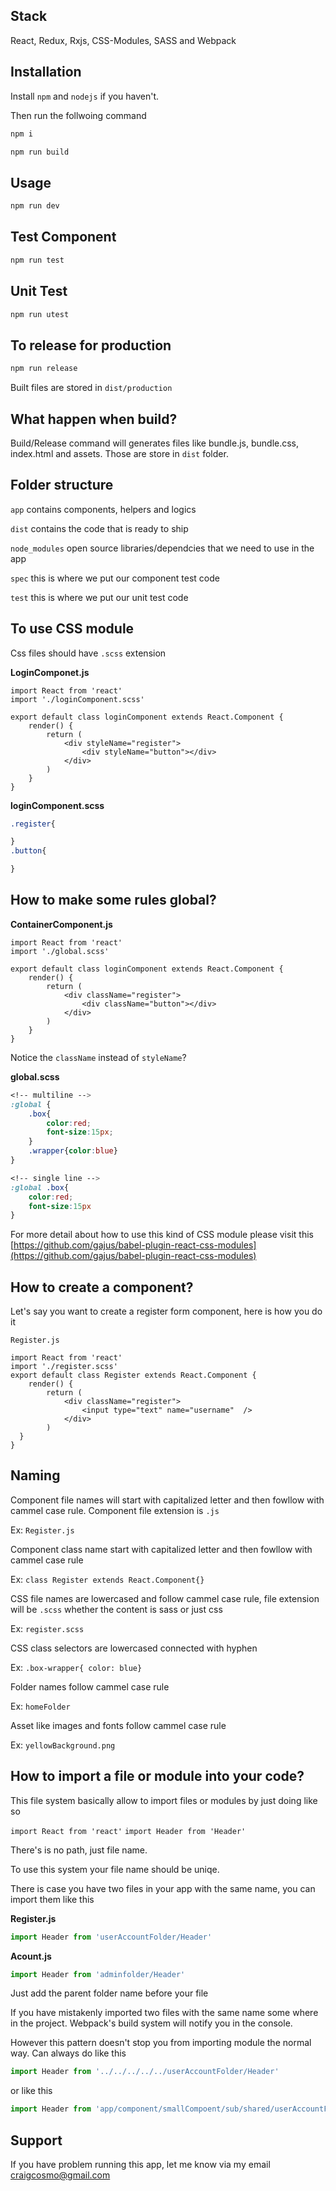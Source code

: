 ## Stack

React, Redux, Rxjs, CSS-Modules, SASS and Webpack

## Installation

Install `npm` and `nodejs` if you haven't.

Then run the follwoing command

```sh
npm i
```

```sh
npm run build
```

## Usage

```sh
npm run dev
```

## Test Component

```sh
npm run test
```

## Unit Test

```sh
npm run utest
```

## To release for production

```sh
npm run release
```

Built files are stored in `dist/production`

## What happen when build?

Build/Release command will generates files like bundle.js, bundle.css, index.html and assets. Those are store in `dist` folder.

## Folder structure 


`app` contains components, helpers and logics

`dist` contains the code that is ready to ship

`node_modules` open source libraries/dependcies that we need to use in the app

`spec` this is where we put our component test code

`test` this is where we put our unit test code

## To use CSS module

Css files should have `.scss` extension

**LoginComponet.js**
```
import React from 'react'
import './loginComponent.scss'

export default class loginComponent extends React.Component {
	render() {
		return (
			<div styleName="register">
				<div styleName="button"></div>
			</div>
		)
	}
}
```

**loginComponent.scss**

```scss
.register{

}
.button{

}
```

## How to make some rules global?

**ContainerComponent.js**

```
import React from 'react'
import './global.scss'

export default class loginComponent extends React.Component {
	render() {
		return (
			<div className="register">
				<div className="button"></div>
			</div>
		)
	}
}
```

Notice the `className` instead of `styleName`?

**global.scss**

```scss
<!-- multiline -->
:global { 
	.box{
		color:red;
		font-size:15px;
	}
	.wrapper{color:blue}
}
```

```scss
<!-- single line -->
:global .box{
	color:red;
	font-size:15px
}
```

For more detail about how to use this kind of CSS module please visit this [https://github.com/gajus/babel-plugin-react-css-modules](https://github.com/gajus/babel-plugin-react-css-modules)

## How to create a component?

Let's say you want to create a register form component, here is how you do it

`Register.js`

```
import React from 'react'
import './register.scss'
export default class Register extends React.Component {
	render() {
		return (
			<div className="register">
				<input type="text" name="username"  />
			</div>
		)
  }
}
```


## Naming

Component file names will start with capitalized letter and then fowllow with cammel case rule. Component file extension is `.js`

Ex: `Register.js`

Component class name start with capitalized letter and then fowllow with cammel case rule

Ex: `class Register extends React.Component{}`

CSS file names are lowercased and follow cammel case rule, file extension will be `.scss` whether the content is sass or just css

Ex: `register.scss`

CSS class selectors are lowercased connected with hyphen 

Ex: `.box-wrapper{ color: blue}`

Folder names follow cammel case rule

Ex: `homeFolder`

Asset like images and fonts follow cammel case rule

Ex: `yellowBackground.png`

## How to import a file or module into your code?

This file system basically allow to import files or modules by just doing like so

`import React from 'react'`
`import Header from 'Header'`

There's is no path, just file name. 

To use this system your file name should be uniqe.

There is case you have two files in your app with the same name, you can import them like this

**Register.js**

```js
import Header from 'userAccountFolder/Header'
```

**Acount.js**

```js
import Header from 'adminfolder/Header'
```

Just add the parent folder name before your file 

If you have mistakenly imported two files with the same name some where in the project. Webpack's build system will notify you in the console.

However this pattern doesn't stop you from importing module the normal way. Can always do like this

```js
import Header from '../../../../../userAccountFolder/Header'
```

or like this

```js
import Header from 'app/component/smallCompoent/sub/shared/userAccountFolder/Header'
```


## Support

If you have problem running this app, let me know via my email  craigcosmo@gmail.com
